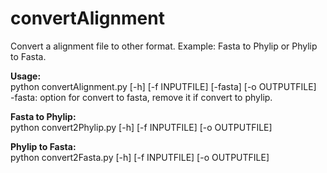 # convertAlignment
Convert a alignment file to other format. Example: Fasta to Phylip or Phylip to Fasta.

<b>Usage:</b><br>
python convertAlignment.py [-h] [-f INPUTFILE] [-fasta] [-o OUTPUTFILE]
<br>-fasta: option for convert to fasta, remove it if convert to phylip.

<b>Fasta to Phylip:</b>
<br>python convert2Phylip.py [-h] [-f INPUTFILE] [-o OUTPUTFILE]

<b>Phylip to Fasta:</b>
<br>python convert2Fasta.py [-h] [-f INPUTFILE] [-o OUTPUTFILE]

